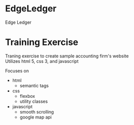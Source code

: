 # EdgeLedger
Edge Ledger
# Training Exercise
Traning exercise to create sample accounting firm's website<br />
Utilizes html 5, css 3, and javascript<br />

Focuses on <br />
* html
  * semantic tags
* css
  * flexbox
  * utility classes
* javascript
  * smooth scrolling
  * google map api